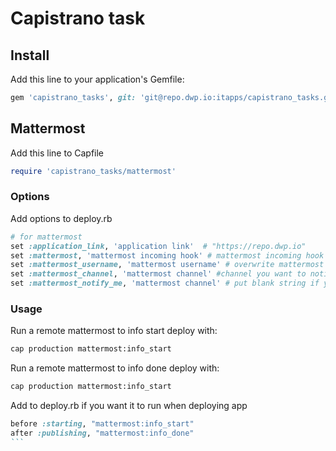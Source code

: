 # Capistrano task


## Install
Add this line to your application's Gemfile:

```ruby
gem 'capistrano_tasks', git: 'git@repo.dwp.io:itapps/capistrano_tasks.git'
```

## Mattermost
Add this line to Capfile

```ruby
require 'capistrano_tasks/mattermost'
```

### Options
Add options to deploy.rb

```ruby
# for mattermost
set :application_link, 'application link'  # "https://repo.dwp.io"
set :mattermost, 'mattermost incoming hook' # mattermost incoming hook
set :mattermost_username, 'mattermost username' # overwrite mattermost incoming hook username
set :mattermost_channel, 'mattermost channel' #channel you want to notify
set :mattermost_notify_me, 'mattermost channel' # put blank string if you don't want to be notify ot channel you want to notify
```

### Usage

Run a remote mattermost to info start deploy with:
```bash
cap production mattermost:info_start
```
Run a remote mattermost to info done deploy with:
```bash
cap production mattermost:info_start
```

Add to deploy.rb if you want it to run when deploying app

````ruby
before :starting, "mattermost:info_start"
after :publishing, "mattermost:info_done"
```
